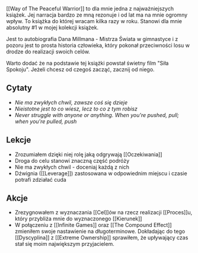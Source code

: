 [[Way of The Peaceful Warrior]] to dla mnie jedna z najważniejszych książek. Jej narracja bardzo ze mną rezonuje i od lat ma na mnie ogromny wpływ. To książka do której wracam kilka razy w roku. Stanowi dla mnie absolutny #1 w mojej kolekcji książek.

Jest to autobiografia Dana Millmana - Mistrza Świata w gimnastyce i z pozoru jest to prosta historia człowieka, który pokonał przeciwności losu w drodze do realizacji swoich celów. 

Warto dodać że na podstawie tej książki powstał świetny film "Siła Spokoju". Jeżeli chcesz od czegoś zacząć, zacznij od niego.

## Cytaty
- _Nie ma zwykłych chwil, zawsze coś się dzieje_
- _Nieistotne jest to co wiesz, lecz to co z tym robisz_
- _Never struggle with anyone or anything. When you're pushed, pull; when you're pulled, push_

## Lekcje
- Zrozumiałem dzięki niej rolę jaką odgrywają [[Oczekiwania]]
- Droga do celu stanowi znaczną część podróży
- Nie ma zwykłych chwil - doceniaj każdą z nich
- Dźwignia ([[Leverage]]) zastosowana w odpowiednim miejscu i czasie potrafi zdziałać cuda

## Akcje
- Zrezygnowałem z wyznaczania [[Cel]]ów na rzecz realizacji [[Proces]]u, który przybliża mnie do wyznaczonego [[Kierunek]]
- W połączeniu z [[Infinite Games]] oraz [[The Compound Effect]] zmieniłem swoje nastawienie na długoterminowe. Dokładając do tego [[Dyscyplina]] z [[Extreme Ownership]] sprawiłem, że upływający czas stał się moim największym przyjacielem.